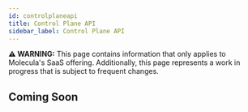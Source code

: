 ```yaml
---
id: controlplaneapi
title: Control Plane API
sidebar_label: Control Plane API
---
```


 **⚠ WARNING:** This page contains information that only applies to Molecula's SaaS offering. Additionally, this page represents a work in progress that is subject to frequent changes. 

## Coming Soon